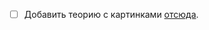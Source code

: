 
- [ ] Добавить теорию с картинками [отсюда](https://www.youtube.com/watch?v=5iW84xlL0j0&list=PLRe7QgrC6e2UG0vEhnkGts9ajahX-Z7CP).